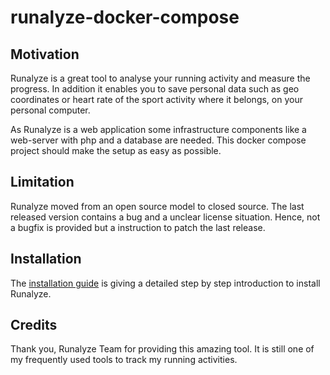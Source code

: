 # runalyze-docker-compose

## Motivation
Runalyze is a great tool to analyse your running activity and measure the progress. In addition it enables you to save personal data such as geo coordinates or heart rate of the sport activity where it belongs, on your personal computer.

As Runalyze is a web application some infrastructure components like a web-server with php and a database are needed. This docker compose project should make the setup as easy as possible.

## Limitation
Runalyze moved from an open source model to closed source. The last released version contains a bug and a unclear license situation. Hence, not a bugfix is provided but a instruction to patch the last release.

## Installation
The [installation guide](doc/installationGuide.md) is giving a detailed step by step introduction to install Runalyze.

## Credits
Thank you, Runalyze Team for providing this amazing tool. It is still one of my frequently used tools to track my running activities.